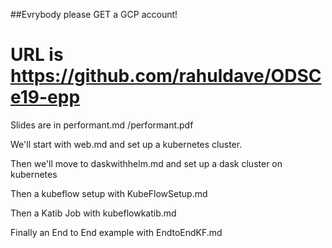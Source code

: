 ##Evrybody please GET a GCP account!

# URL is https://github.com/rahuldave/ODSCe19-epp

Slides are in performant.md /performant.pdf

We'll start with web.md and set up a kubernetes cluster.

Then we'll move to daskwithhelm.md and set up a dask cluster on kubernetes

Then a kubeflow setup with KubeFlowSetup.md

Then a Katib Job with kubeflowkatib.md

Finally an End to End example with EndtoEndKF.md
